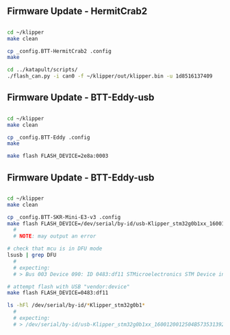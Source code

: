 ##
## Firmware Update - HermitCrab2
##
  ```sh
  cd ~/klipper
  make clean

  cp _config.BTT-HermitCrab2 .config
  make

  cd ../katapult/scripts/
  ./flash_can.py -i can0 -f ~/klipper/out/klipper.bin -u 1d8516137409
  ```

##
## Firmware Update - BTT-Eddy-usb
##
  ```sh
  cd ~/klipper
  make clean

  cp _config.BTT-Eddy .config
  make

  make flash FLASH_DEVICE=2e8a:0003
  ```

##
## Firmware Update - BTT-Eddy-usb
##
  ```sh
  cd ~/klipper
  make clean

  cp _config.BTT-SKR-Mini-E3-v3 .config
  make flash FLASH_DEVICE=/dev/serial/by-id/usb-Klipper_stm32g0b1xx_1600120012504B5735313920-if00 
    #
    # NOTE: may output an error

  # check that mcu is in DFU mode
  lsusb | grep DFU
    #
    # expecting:
    # > Bus 003 Device 090: ID 0483:df11 STMicroelectronics STM Device in DFU Mode

  # attempt flash with USB "vendor:device"
  make flash FLASH_DEVICE=0483:df11

  ls -hFl /dev/serial/by-id/*Klipper_stm32g0b1*
    #
    # expecting:
    # > /dev/serial/by-id/usb-Klipper_stm32g0b1xx_1600120012504B5735313920-if00 -> ../../ttyACM3
  ```
